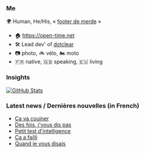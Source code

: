 ### Me

🌍 Human, He/His, « [footer de merde](https://open-time.net/post/2013/07/17/La-veritable-histoire-du-Footer-de-merde-) » 
* 🏠 https://open-time.net 
* 🛠️ Lead dev' of [dotclear](https://git.dotclear.org/dev/dotclear)
* 📷 photo, 🚲 vélo, 🏍️ moto 
* 🇫🇷 native, 🇬🇧 speaking, 🇪🇺 living

### Insights

[![GitHub Stats](https://github-readme-stats-sigma-five.vercel.app/api?username=franck-paul)](https://github.com/franck-paul)

### Latest news / Dernières nouvelles (in French)

<!-- BLOG-POST-LIST:START -->
- [Ça va couiner](https://open-time.net/post/2025/05/19/Ca-va-couiner)
- [Des fois, j&#39;vous dis pas](https://open-time.net/post/2025/05/18/Des-fois-j-vous-dis-pas)
- [Petit test d&#39;intelligence](https://open-time.net/post/2025/05/17/Petit-test-d-intelligence)
- [Ça a failli](https://open-time.net/post/2025/05/16/Ca-a-failli)
- [Quand je vous disais](https://open-time.net/post/2025/05/15/Quand-je-vous-disais)
<!-- BLOG-POST-LIST:END -->

